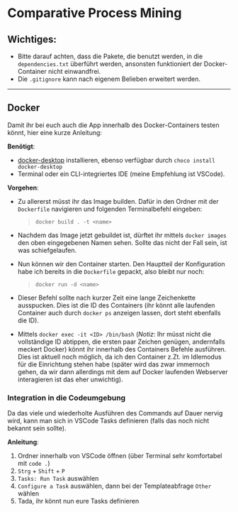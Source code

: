 # Comparative Process Mining
## Wichtiges:
* Bitte darauf achten, dass die Pakete, die benutzt werden, in die `dependencies.txt` überführt werden, ansonsten funktioniert der Docker-Container nicht einwandfrei.
* Die `.gitignore` kann nach eigenem Belieben erweitert werden.
---
## Docker
Damit ihr bei euch auch die App innerhalb des Docker-Containers testen könnt, hier eine kurze Anleitung:

**Benötigt**:
* [docker-desktop](https://www.docker.com/products/docker-desktop) installieren, ebenso verfügbar durch `choco install docker-desktop`
* Terminal oder ein CLI-integriertes IDE (meine Empfehlung ist VSCode).

**Vorgehen**:
* Zu allererst müsst ihr das Image builden. Dafür in den Ordner mit der `Dockerfile` navigieren und folgenden Terminalbefehl eingeben:
    > `docker build . -t <name>`

* Nachdem das Image jetzt gebuildet ist, dürftet ihr mittels `docker images` den oben eingegebenen Namen sehen. Sollte das nicht der Fall sein, ist was schiefgelaufen.

* Nun können wir den Container starten. Den Hauptteil der Konfiguration habe ich bereits in die `Dockerfile` gepackt, also bleibt nur noch:
    > `docker run -d <name>`

* Dieser Befehl sollte nach kurzer Zeit eine lange Zeichenkette ausspucken. Dies ist die ID des Containers (ihr könnt alle laufenden Container auch durch `docker ps` anzeigen lassen, dort steht ebenfalls die ID).

* Mittels `docker exec -it <ID> /bin/bash` (*Notiz*:  Ihr müsst nicht die vollständige ID abtippen, die ersten paar Zeichen genügen, andernfalls meckert Docker) könnt ihr innerhalb des Containers Befehle ausführen. Dies ist aktuell noch möglich, da ich den Container z.Zt. im Idlemodus für die Einrichtung stehen habe (später wird das zwar immernoch gehen, da wir dann allerdings mit dem auf Docker laufenden Webserver interagieren ist das eher unwichtig).

### **Integration in die Codeumgebung**
Da das viele und wiederholte Ausführen des Commands auf Dauer nervig wird, kann man sich in VSCode Tasks definieren (falls das noch nicht bekannt sein sollte).

**Anleitung**:
1. Ordner innerhalb von VSCode öffnen (über Terminal sehr komfortabel mit `code .`)
2. `Strg` + `Shift` + `P`
3. `Tasks: Run Task` auswählen
4. `Configure a Task` auswählen, dann bei der Templateabfrage `Other` wählen
5. Tada, ihr könnt nun eure Tasks definieren 